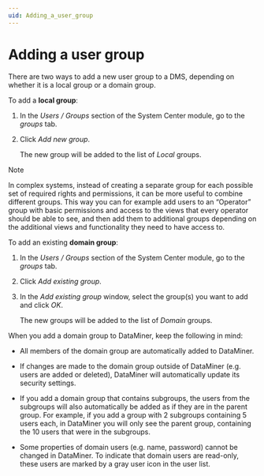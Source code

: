 ```yaml
---
uid: Adding_a_user_group
---
```


# Adding a user group

There are two ways to add a new user group to a DMS, depending on whether it is a local group or a domain group.

To add a **local group**:

1. In the *Users / Groups* section of the System Center module, go to the *groups* tab.

2. Click *Add new group*.

    The new group will be added to the list of *Local* groups.

> [!NOTE]
> In complex systems, instead of creating a separate group for each possible set of required rights and permissions, it can be more useful to combine different groups. This way you can for example add users to an “Operator” group with basic permissions and access to the views that every operator should be able to see, and then add them to additional groups depending on the additional views and functionality they need to have access to.

To add an existing **domain group**:

1. In the *Users / Groups* section of the System Center module, go to the *groups* tab.

2. Click *Add existing group*.

3. In the *Add existing group* window, select the group(s) you want to add and click *OK*.

    The new groups will be added to the list of *Domain* groups.

When you add a domain group to DataMiner, keep the following in mind:

- All members of the domain group are automatically added to DataMiner.

- If changes are made to the domain group outside of DataMiner (e.g. users are added or deleted), DataMiner will automatically update its security settings.

- If you add a domain group that contains subgroups, the users from the subgroups will also automatically be added as if they are in the parent group. For example, if you add a group with 2 subgroups containing 5 users each, in DataMiner you will only see the parent group, containing the 10 users that were in the subgroups.

- Some properties of domain users (e.g. name, password) cannot be changed in DataMiner. To indicate that domain users are read-only, these users are marked by a gray user icon in the user list.
